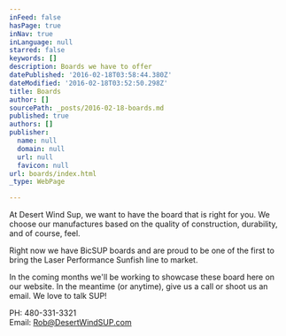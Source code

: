 ```yaml
---
inFeed: false
hasPage: true
inNav: true
inLanguage: null
starred: false
keywords: []
description: Boards we have to offer
datePublished: '2016-02-18T03:58:44.380Z'
dateModified: '2016-02-18T03:52:50.298Z'
title: Boards
author: []
sourcePath: _posts/2016-02-18-boards.md
published: true
authors: []
publisher:
  name: null
  domain: null
  url: null
  favicon: null
url: boards/index.html
_type: WebPage

---
```

At Desert Wind Sup, we want to have the board that is right for you. We choose our manufactures based on the quality of construction, durability, and of course, feel.

Right now we have BicSUP boards and are proud to be one of the first to bring the Laser Performance Sunfish line to market.

In the coming months we'll be working to showcase these board here on our website. In the meantime (or anytime), give us a call or shoot us an email. We love to talk SUP!

PH: 480-331-3321  
Email: Rob@DesertWindSUP.com